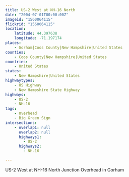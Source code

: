 ```yaml
---
title: US-2 West at NH-16 North
date: "2004-07-01T00:00:00Z"
imageid: "1560064115"
flickrid: "1560064115"
location:
    latitude: 44.397638
    longitude: -71.197174
places:
    - Gorham|Coos County|New Hampshire|United States
counties:
    - Coos County|New Hampshire|United States
countries:
    - United States
states:
    - New Hampshire|United States
highwaytypes:
    - US Highway
    - New Hampshire State Highway
highways:
    - US-2
    - NH-16
tags:
    - Overhead
    - Big Green Sign
intersections:
    - overlap1: null
      overlap2: null
      highways1:
        - US-2
      highways2:
        - NH-16

---
```

US-2 West at NH-16 North Junction Overhead in Gorham